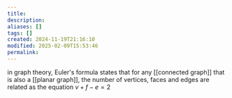 ```yaml
---
title: 
description: 
aliases: []
tags: []
created: 2024-11-19T21:16:10
modified: 2025-02-09T15:53:46
permalink:
---
```


in graph theory, Euler's formula states that for any [[connected graph]] that is also a [[planar graph]], the number of vertices, faces and edges are related as the equation $v+f-e=2$
